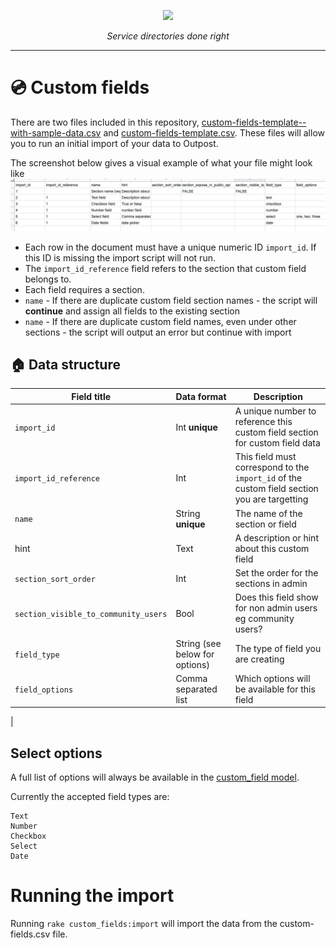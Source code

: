 <p align="center">
    <a href="https://outpost-staging.herokuapp.com/">
        <img src="https://github.com/wearefuturegov/outpost/blob/master/app/assets/images/outpost.png?raw=true" width="350px" />               
    </a>
</p>
  
<p align="center">
    <em>Service directories done right</em>         
</p>

---

# 💿 Custom fields

There are two files included in this repository, [custom-fields-template--with-sample-data.csv](./custom-fields-template--with-sample-data.csv) and [custom-fields-template.csv](./custom-fields-template.csv). These files will allow you to run an initial import of your data to Outpost. 

The screenshot below gives a visual example of what your file might look like
![custom-fields-sample-data.png](./custom-fields-sample-data.png)

* Each row in the document must have a unique numeric ID `import_id`. If this ID is missing the import script will not run.
* The `import_id_reference` field refers to the section that custom field belongs to.
* Each field requires a section.
* `name` - If there are duplicate custom field section names - the script will **continue** and assign all fields to the existing section
* `name` - If there are duplicate custom field names, even under other sections - the script will output an error but continue with import


## 🏠 Data structure

| Field title                                                                                                                       | Data format  | Description  |
|---------------------------------------------------------------------------------------------------------------------------------|---|---|
| `import_id`                                                                                                                       | Int **unique**  | A unique number to reference this custom field section for custom field data  |  
| `import_id_reference`                                                                                                             | Int  |  This field must correspond to the `import_id` of the custom field section you are targetting  |
| `name`                                                                                                                            | String **unique**  |  The name of the section or field |
| hint                                                                                                                     | Text  |  A description or hint about this custom field |
| `section_sort_order`                                                                                                                    | Int  | Set the order for the sections in admin  |
| `section_visible_to_community_users`                                                                                                                             | Bool  | Does this field show for non admin users eg community users?  |
| `field_type`                                                                                                                        | String (see below for options)  | The type of field you are creating  |
| `field_options`                                                                                                                    | Comma separated list  | Which options will be available for this field  |
| 



## Select options


A full list of options will always be available in the [custom_field model](https://github.com/wearefuturegov/outpost/blob/master/app/models/custom_field.rb#L6). 


Currently the accepted field types are:

```
Text
Number
Checkbox
Select
Date
```


# Running the import

Running `rake custom_fields:import` will import the data from the custom-fields.csv file.
